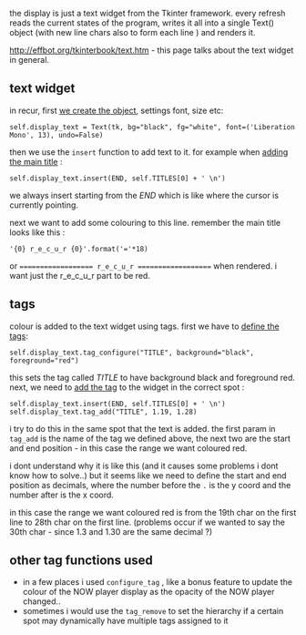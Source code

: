 the display is just a text widget from the Tkinter framework. every refresh reads the current states of the program, writes it all into a single Text() object (with new line chars also to form each line ) and renders it.

http://effbot.org/tkinterbook/text.htm - this page talks about the text widget in general.

## text widget

in recur, first [we create the object](https://github.com/langolierz/r_e_c_u_r/blob/master/display_centre/display.py#L30), settings font, size etc:
```
self.display_text = Text(tk, bg="black", fg="white", font=('Liberation Mono', 13), undo=False)
```

then we use the `insert` function to add text to it. for example when [adding the main title](https://github.com/langolierz/r_e_c_u_r/blob/master/display_centre/display.py#L62) : 

```
self.display_text.insert(END, self.TITLES[0] + ' \n')
```

we always insert starting from the _END_ which is like where the cursor is currently pointing.

next we want to add some colouring to this line. remember the main title looks like this : 
```
'{0} r_e_c_u_r {0}'.format('='*18)
```
or `================== r_e_c_u_r ==================` when rendered. i want just the r_e_c_u_r part to be red.


## tags

colour is added to the text widget using tags. first we have to [define the tags](https://github.com/langolierz/r_e_c_u_r/blob/master/display_centre/display.py#L34): 

```
self.display_text.tag_configure("TITLE", background="black", foreground="red")
```

this sets the tag called _TITLE_ to have background black and foreground red. next, we need to [add the tag](https://github.com/langolierz/r_e_c_u_r/blob/master/display_centre/display.py#L63) to the widget in the correct spot :

```
self.display_text.insert(END, self.TITLES[0] + ' \n')
self.display_text.tag_add("TITLE", 1.19, 1.28)
```

i try to do this in the same spot that the text is added. the first param in `tag_add` is the name of the tag we defined above, the next two are the start and end position - in this case the range we want coloured red.

i dont understand why it is like this (and it causes some problems i dont know how to solve..) but it seems like we need to define the start and end position as decimals, where the number before the `.` is the y coord and the number after is the x coord.

in this case the range we want coloured red is from the 19th char on the first line to 28th char on the first line. (problems occur if we wanted to say the 30th char - since 1.3 and 1.30 are the same decimal ?)

## other tag functions used

- in a few places i used `configure_tag` , like a bonus feature to update the colour of the NOW player display as the opacity of the NOW player changed..
- sometimes i would use the `tag_remove` to set the hierarchy if a certain spot may dynamically have multiple tags assigned to it 